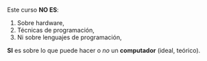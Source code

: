 Este curso **NO ES**:
1. Sobre hardware,
2. Técnicas de programación,
3. Ni sobre lenguajes de programación,

**SI** es sobre lo que puede hacer o _no_ un **computador** (ideal, teórico).